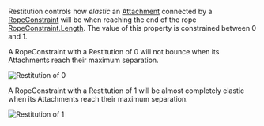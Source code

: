 Restitution controls how _elastic_ an [Attachment](https://create.roblox.com/docs/reference/engine/classes/Attachment) connected by a
[RopeConstraint](https://create.roblox.com/docs/reference/engine/classes/RopeConstraint) will be when reaching the end of the rope
[RopeConstraint.Length](https://create.roblox.com/docs/reference/engine/classes/RopeConstraint#Length). The value of this property is constrained between
0 and 1.

A RopeConstraint with a Restitution of 0 will not bounce when its
Attachments reach their maximum separation.

![Restitution of 0][1]

A RopeConstraint with a Restitution of 1 will be almost completely elastic
when its Attachments reach their maximum separation.

![Restitution of 1][2]

[1]: https://prod.docsiteassets.roblox.com/assets/blt918fb17dcde0ebf9/RopeConstraintRestitution0.gif
[2]: https://prod.docsiteassets.roblox.com/assets/blt75107360c23831ee/RopeConstraintRestitution1.gif